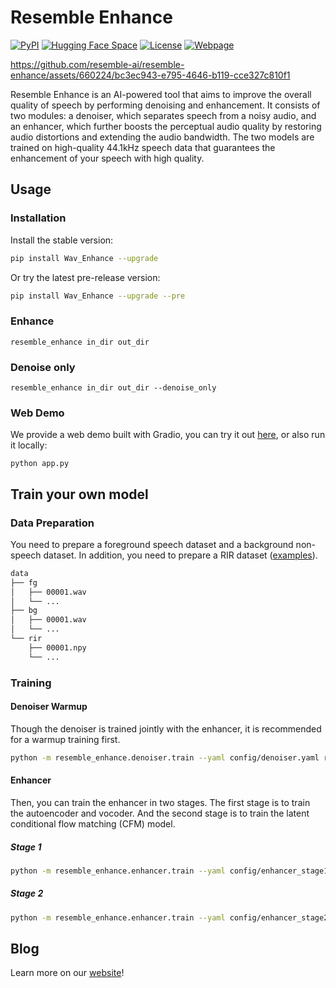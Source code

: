# Resemble Enhance

[![PyPI](https://img.shields.io/pypi/v/resemble-enhance.svg)](https://pypi.org/project/resemble-enhance/)
[![Hugging Face Space](https://img.shields.io/badge/Hugging%20Face%20%F0%9F%A4%97-Space-yellow)](https://huggingface.co/spaces/ResembleAI/resemble-enhance)
[![License](https://img.shields.io/github/license/resemble-ai/Resemble-Enhance.svg)](https://github.com/resemble-ai/resemble-enhance/blob/main/LICENSE)
[![Webpage](https://img.shields.io/badge/Webpage-Online-brightgreen)](https://www.resemble.ai/enhance/)

https://github.com/resemble-ai/resemble-enhance/assets/660224/bc3ec943-e795-4646-b119-cce327c810f1

Resemble Enhance is an AI-powered tool that aims to improve the overall quality of speech by performing denoising and enhancement. It consists of two modules: a denoiser, which separates speech from a noisy audio, and an enhancer, which further boosts the perceptual audio quality by restoring audio distortions and extending the audio bandwidth. The two models are trained on high-quality 44.1kHz speech data that guarantees the enhancement of your speech with high quality.

## Usage

### Installation

Install the stable version:

```bash
pip install Wav_Enhance --upgrade
```

Or try the latest pre-release version:

```bash
pip install Wav_Enhance --upgrade --pre
```

### Enhance

```
resemble_enhance in_dir out_dir
```

### Denoise only

```
resemble_enhance in_dir out_dir --denoise_only
```

### Web Demo

We provide a web demo built with Gradio, you can try it out [here](https://huggingface.co/spaces/ResembleAI/resemble-enhance), or also run it locally:

```
python app.py
```

## Train your own model

### Data Preparation

You need to prepare a foreground speech dataset and a background non-speech dataset. In addition, you need to prepare a RIR dataset ([examples](https://github.com/RoyJames/room-impulse-responses)).

```bash
data
├── fg
│   ├── 00001.wav
│   └── ...
├── bg
│   ├── 00001.wav
│   └── ...
└── rir
    ├── 00001.npy
    └── ...
```

### Training

#### Denoiser Warmup

Though the denoiser is trained jointly with the enhancer, it is recommended for a warmup training first.

```bash
python -m resemble_enhance.denoiser.train --yaml config/denoiser.yaml runs/denoiser
```

#### Enhancer

Then, you can train the enhancer in two stages. The first stage is to train the autoencoder and vocoder. And the second stage is to train the latent conditional flow matching (CFM) model.

##### Stage 1

```bash
python -m resemble_enhance.enhancer.train --yaml config/enhancer_stage1.yaml runs/enhancer_stage1
```

##### Stage 2

```bash
python -m resemble_enhance.enhancer.train --yaml config/enhancer_stage2.yaml runs/enhancer_stage2
```

## Blog

Learn more on our [website](https://www.resemble.ai/enhance/)!
